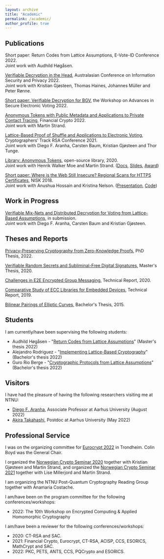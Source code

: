 ```yaml
---
layout: archive
title: "Academic"
permalink: /academic/
author_profile: true
---
```


## Publications

Short paper: Return Codes from Lattice Assumptions, E-Vote-ID Conference 2022.\
Joint work with Audhild Høgåsen.

[Verifiable Decryption in the Head](https://eprint.iacr.org/2021/558.pdf), Australasian Conference on Information Security and Privacy 2022.\
Joint work with Kristian Gjøsteen, Thomas Haines, Johannes Müller and Peter Rønne.

[Short paper: Verifiable Decryption for BGV](https://eprint.iacr.org/2021/1693.pdf), the Workshop on Advances in Secure Electronic Voting 2022.

[Anonymous Tokens with Public Metadata and Applications to Private Contact Tracing](https://eprint.iacr.org/2021/203.pdf), Financial Crypto 2022.\
Joint work with Martin Strand.

[Lattice-Based Proof of Shuffle and Applications to Electronic Voting](https://eprint.iacr.org/2021/338.pdf), Cryptographers’ Track RSA Conference 2021.\
Joint work with Diego F. Aranha, Carsten Baum, Kristian Gjøsteen and Thor Tunge.

[Library: Anonymous Tokens](https://github.com/HenrikWM/anonymous-tokens), open-source library, 2020.\
Joint work with Henrik Walker Moe and Martin Strand. ([Docs](https://github.com/HenrikWM/anonymous-tokens/wiki), [Slides](https://tjerandsilde.no/files/Anonym-Smittesporing.pdf),
[Award](https://www.datatilsynet.no/aktuelt/aktuelle-nyheter-2021/pris-for-innebygd-personvern-til-anonyme-tokens))

[Short paper: Where is the Web Still Insecure? Regional Scans for HTTPS Certificates](https://tjerandsilde.no/files/Where_is_the_web_still_insecure__Regional_scans_for_HTTPS_certificates.pdf), NISK 2018.\
Joint work with Anushua Hossain and Kristina Nelson. ([Presentation](https://tjerandsilde.no/files/NISK_presentation.pdf), [Code](https://github.com/tjesi/security-scan))

## Work in Progress

[Verifiable Mix-Nets and Distributed Decryption for Voting from Lattice-Based Assumptions](https://eprint.iacr.org/2022/422.pdf), in submission.\
Joint work with Diego F. Aranha, Carsten Baum and Kristian Gjøsteen.

## Theses and Reports

[Privacy-Preserving Cryptography from Zero-Knowledge Proofs](https://ntnuopen.ntnu.no/ntnu-xmlui/handle/11250/3012606), PhD Thesis, 2022.

[Verifiable Random Secrets and Subliminal-Free Digital Signatures](https://tjerandsilde.no/files/Master_Thesis.pdf), Master's Thesis, 2020.

[Challenges in E2E Encrypted Group Messaging](https://tjerandsilde.no/files/GroupMessagingReport.pdf), Technical Report, 2020.

[Comparative Study of ECC Libraries for Embedded Devices](https://tjerandsilde.no/files/Comparative-Study-of-ECC-Libraries-for-Embedded-Devices.pdf), Technical Report, 2019.

[Bilinear Pairings of Elliptic Curves](https://tjerandsilde.no/files/Bachelor_Thesis.pdf), Bachelor's Thesis, 2015.

## Students

I am currently/have been supervising the following students:
- Audhild Høgåsen - "[Return Codes from Lattice Assumptions](https://tjerandsilde.no/files/Audhild-master-thesis.pdf)" (Master's thesis 2022)
- Alejandro Rodriguez - "[Implementing Lattice-Based Cryptography](https://ntnuopen.ntnu.no/ntnu-xmlui/handle/11250/3009053)" (Bachelor's thesis 2022)
- Guro Rio Berge - "[Cryptographic Protocols from Lattice Assumptions](https://ntnuopen.ntnu.no/ntnu-xmlui/handle/11250/3009054)" (Bachelor's thesis 2022)

## Visitors

I have had the pleasure of having the following researchers visiting me at NTNU:
- [Diego F. Aranha](https://dfaranha.github.io), Associate Professor at Aarhus University (August 2022)
- [Akira Takahashi](https://akiratk0355.github.io), Postdoc at Aarhus University (May 2022)

## Professional Service
I was on the organizing committee for [Eurocrypt 2022](https://eurocrypt.iacr.org/2022) in Trondheim. Colin Boyd was the General Chair.

I organized the [Norwegian Crypto Seminar 2020](https://wiki.math.ntnu.no/nks/nks20) together with Kristian Gjøsteen and Martin Strand, and organized the [Norwegian Crypto Seminar 2021](https://wiki.math.ntnu.no/nks/nks21) together with Lise Millerjord and Martin Strand.

I am organizing the NTNU Post-Quantum Cryptography Reading Group together with Anamaria Costache.

I am/have been on the program committee for the following conferences/workshops:
- 2022: The 10th Workshop on Encrypted Computing & Applied Homomorphic Cryptography

 I am/have been a reviewer for the following conferences/workshops:
 - 2020: CT-RSA and SAC.
 - 2021: Financial Crypto, Eurocrypt, CT-RSA, ACISP, CCS, ESORICS, MathCrypt and SAC.
 - 2022: PKC, PETS, ANTS, CCS, PQCrypto and ESORICS.
